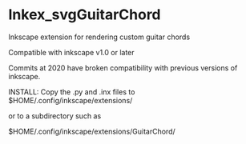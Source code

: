 Inkex_svgGuitarChord
====================

Inkscape extension for rendering custom guitar chords

Compatible with inkscape v1.0 or later

Commits at 2020 have broken compatibility with previous versions of inkscape.

INSTALL:
Copy the .py and .inx files to $HOME/.config/inkscape/extensions/

or to a subdirectory such as

$HOME/.config/inkscape/extensions/GuitarChord/


